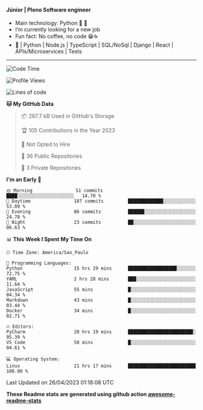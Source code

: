 #### Júnior | Pleno Software engineer 

- Main technology: Python 🐍 💖
- I’m currently looking for a new job
- Fun fact: No coffee, no code 😁☕
- 📖 | Python | Node.js | TypeScript | SQL/NoSql | Django | React | APIs/Microservices | Tests 
---
<!--START_SECTION:waka-->
![Code Time](http://img.shields.io/badge/Code%20Time-725%20hrs%2045%20mins-blue)

![Profile Views](http://img.shields.io/badge/Profile%20Views-0-blue)

![Lines of code](https://img.shields.io/badge/From%20Hello%20World%20I%27ve%20Written-10.6%20million%20lines%20of%20code-blue)

**🐱 My GitHub Data** 

> 📦 267.7 kB Used in GitHub's Storage 
 > 
> 🏆 105 Contributions in the Year 2023
 > 
> 🚫 Not Opted to Hire
 > 
> 📜 36 Public Repositories 
 > 
> 🔑 3 Private Repositories 
 > 
**I'm an Early 🐤** 

```text
🌞 Morning                51 commits          ████░░░░░░░░░░░░░░░░░░░░░   14.70 % 
🌆 Daytime                187 commits         █████████████░░░░░░░░░░░░   53.89 % 
🌃 Evening                86 commits          ██████░░░░░░░░░░░░░░░░░░░   24.78 % 
🌙 Night                  23 commits          ██░░░░░░░░░░░░░░░░░░░░░░░   06.63 % 
```


📊 **This Week I Spent My Time On** 

```text
🕑︎ Time Zone: America/Sao_Paulo

💬 Programming Languages: 
Python                   15 hrs 29 mins      ██████████████████░░░░░░░   72.75 % 
YAML                     2 hrs 28 mins       ███░░░░░░░░░░░░░░░░░░░░░░   11.64 % 
JavaScript               55 mins             █░░░░░░░░░░░░░░░░░░░░░░░░   04.34 % 
Markdown                 43 mins             █░░░░░░░░░░░░░░░░░░░░░░░░   03.44 % 
Docker                   34 mins             █░░░░░░░░░░░░░░░░░░░░░░░░   02.71 % 

🔥 Editors: 
PyCharm                  20 hrs 19 mins      ████████████████████████░   95.39 % 
VS Code                  58 mins             █░░░░░░░░░░░░░░░░░░░░░░░░   04.61 % 

💻 Operating System: 
Linux                    21 hrs 17 mins      █████████████████████████   100.00 % 
```


 Last Updated on 26/04/2023 01:18:08 UTC
<!--END_SECTION:waka-->

**These Readme stats are generated using github action [awesome-readme-stats](https://github.com/anmol098/waka-readme-stats)**
